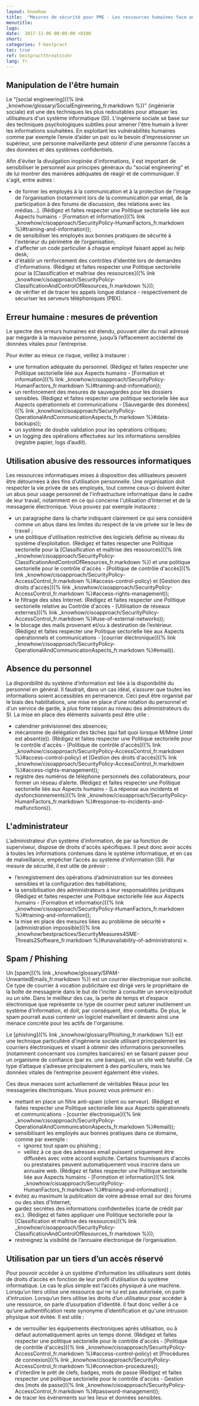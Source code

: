```yaml
---
layout: knowhow
title:  "Mesures de sécurité pour PME - Les ressources humaines face aux menaces"
menutitle:
logo:
date:  2017-11-06 00:00:00 +0100
short:
categories: f-bestpract
toc: true
ref: bestpractthreatstohr
lang: fr
---
```

## Manipulation de l'être humain

Le "[social engineering]({% link _knowhow/glossary/SocialEngineering_fr.markdown %})" (ingénierie sociale) est une des techniques les plus redoutables pour attaquer les utilisateurs d'un système informatique (SI).  L'ingénierie sociale se base sur des techniques psychologiques subtiles pour amener l'être humain à livrer les informations souhaitées.  En exploitant les vulnérabilités humaines comme par exemple l’envie d’aider un pair ou le besoin d’impressionner un supérieur, une personne malveillante peut obtenir d'une personne l’accès à des données et des systèmes confidentiels.

Afin d'éviter la divulgation inopinée d'informations, il est important de sensibiliser le personnel aux principes généraux du "social engineering" et de lui montrer des manières adéquates de réagir et de communiquer. Il s'agit, entre autres :

* de former les employés à la communication et à la protection de l’image de l’organisation (notamment lors de la communication par email, de la participation à des forums de discussion, des relations avec les médias…). (Rédigez et faites respecter une Politique sectorielle liée aux Aspects humains - [Formation et information]({% link _knowhow/cisoapproach/SecurityPolicy-HumanFactors_fr.markdown %}#training-and-information));
* de sensibiliser les employés aux bonnes pratiques de sécurité à l'extérieur du périmètre de l’organisation;
* d'affecter un code particulier à chaque employé faisant appel au help desk;
* d'établir un renforcement des contrôles d’identité lors de demandes d’informations. (Rédigez et faites respecter une Politique sectorielle pour la [Classification et maîtrise des ressources]({% link _knowhow/cisoapproach/SecurityPolicy-ClassificationAndControlOfResources_fr.markdown %}));
* de vérifier et de tracer les appels longue distance - respectivement de sécuriser les serveurs téléphoniques (PBX).

## Erreur humaine : mesures de prévention

Le spectre des erreurs humaines est étendu, pouvant aller du mail adressé par mégarde à la mauvaise personne, jusqu’à l’effacement accidentel de données vitales pour l’entreprise.

Pour éviter au mieux ce risque, veillez à instaurer :

* une formation adéquate du personnel. (Rédigez et faites respecter une Politique sectorielle liée aux Aspects humains - [Formation et information]({% link _knowhow/cisoapproach/SecurityPolicy-HumanFactors_fr.markdown %}#training-and-information));
* un renforcement des mesures de sauvegardes pour les dossiers sensibles. (Rédigez et faites respecter une politique sectorielle liée aux Aspects opérationnels et communications - [Sauvegarde des données]({% link _knowhow/cisoapproach/SecurityPolicy-OperationalAndCommunicationAspects_fr.markdown %}#data-backups));
* un système de double validation pour les opérations critiques;
* un logging des opérations effectuées sur les informations sensibles (registre papier, logs d’audit).

## Utilisation abusive des ressources informatiques

Les ressources informatiques mises à disposition des utilisateurs peuvent être détournées à des fins d’utilisation personnelle.  Une organisation doit respecter la vie privée de ses employés, tout comme ceux-ci doivent éviter un abus pour usage personnel de l'infrastructure informatique dans le cadre de leur travail, notamment en ce qui concerne l'utilisation d’Internet et de la messagerie électronique. Vous pouvez par exemple instaurez :

* un paragraphe dans la charte indiquant clairement ce qui sera considéré comme un abus dans les limites du respect de la vie privée sur le lieu de travail ;
* une politique d’utilisation restrictive des logiciels définie au niveau du système d’exploitation. (Rédigez et faites respecter une Politique sectorielle pour la [Classification et maîtrise des ressources]({% link _knowhow/cisoapproach/SecurityPolicy-ClassificationAndControlOfResources_fr.markdown %}) et une politique sectorielle pour le contrôle d'accès - [Politique de contrôle d'accès]({% link _knowhow/cisoapproach/SecurityPolicy-AccessControl_fr.markdown %}#access-control-policy) et [Gestion des droits d'accès]({% link _knowhow/cisoapproach/SecurityPolicy-AccessControl_fr.markdown %}#access-rights-management));
* le filtrage des sites Internet.  (Rédigez et faites respecter une Politique sectorielle relative au Contrôle d'accès - [Utilisation de réseaux externes]({% link _knowhow/cisoapproach/SecurityPolicy-AccessControl_fr.markdown %}#use-of-external-networks));
* le blocage des mails provenant et/ou à destination de l’extérieur. (Rédigez et faites respecter une Politique sectorielle liée aux Aspects opérationnels et communications - [courrier électronique]({% link _knowhow/cisoapproach/SecurityPolicy-OperationalAndCommunicationAspects_fr.markdown %}#email)).

## Absence du personnel

La disponibilité du système d’information est liée à la disponibilité du personnel en général. Il faudrait, dans un cas idéal, s’assurer que toutes les informations soient accessibles en permanence. Ceci peut être organisé par le biais des habilitations, une mise en place d’une rotation du personnel et d'un service de garde, à plus forte raison au niveau des administrateurs du SI. La mise en place des éléments suivants peut être utile :

* calendrier prévisionnel des absences;
* mécanisme de délégation des tâches (qui fait quoi lorsque M/Mme Untel est absent(e)). (Rédigez et faites respecter une Politique sectorielle pour le contrôle d'accès - [Politique de contrôle d'accès]({% link _knowhow/cisoapproach/SecurityPolicy-AccessControl_fr.markdown %}#access-control-policy) et [Gestion des droits d'accès]({% link _knowhow/cisoapproach/SecurityPolicy-AccessControl_fr.markdown %}#access-rights-management));
* registre des numéros de téléphone personnels des collaborateurs, pour former un réseau d’alerte. (Rédigez et faites respecter une Politique sectorielle liée aux Aspects humains - [La réponse aux incidents et dysfonctionnements]({% link _knowhow/cisoapproach/SecurityPolicy-HumanFactors_fr.markdown %}#response-to-incidents-and-malfunctions)).

## L'administrateur

L’administrateur d’un système d’information, de par sa fonction de superviseur, dispose de droits d'accès spécifiques. Il peut donc avoir accès à toutes les informations contenues dans le système informatique, et en cas de malveillance, empêcher l’accès au système d'information (SI). Par mesure de sécurité, il est utile de prévoir :

* l’enregistrement des opérations d’administration sur les données sensibles et la configuration des habilitations;
* la sensibilisation des administrateurs à leur responsabilités juridiques (Rédigez et faites respecter une Politique sectorielle liée aux Aspects humains - [Formation et information]({% link _knowhow/cisoapproach/SecurityPolicy-HumanFactors_fr.markdown %}#training-and-information));
* la mise en place des mesures liées au problème de sécurité « [administration impossible]({% link _knowhow/bestpractices/SecurityMeasures4SME-Threats2Software_fr.markdown %}#unavailability-of-administrators) ».

## Spam / Phishing
Un [spam]({% link _knowhow/glossary/SPAM-UnwantedEmails_fr.markdown %}) est un courrier électronique non sollicité. Ce type de courrier à vocation publicitaire est dirigé vers le propriétaire de la boîte de messagerie dans le but de l'inciter à consulter un service/produit ou un site. Dans le meilleur des cas, la perte de temps et d’espace électronique que représente ce type de courrier peut saturer inutilement un système d’information, et doit, par conséquent, être combattu. De plus, le spam pourrait aussi contenir un logiciel malveillant et devenir ainsi une menace concrète pour les actifs de l'organisme.

Le [phishing]({% link _knowhow/glossary/Phishing_fr.markdown %}) est une technique particulière d'ingénierie sociale utilisant principalement les courriers électroniques et visant à obtenir des informations personnelles (notamment concernant vos comptes bancaires) en se faisant passer pour un organisme de confiance (par ex. une banque), via un site web falsifié. Ce type d’attaque s’adresse principalement à des particuliers, mais les données vitales de l’entreprise peuvent également être visées.

Ces deux menaces sont actuellement de véritables fléaux pour les messageries électroniques. Vous pouvez vous prémunir en :

* mettant en place un filtre anti-spam (client ou serveur). (Rédigez et faites respecter une Politique sectorielle liée aux Aspects opérationnels et communications - [courrier électronique]({% link _knowhow/cisoapproach/SecurityPolicy-OperationalAndCommunicationAspects_fr.markdown %}#email));
* sensibilisant les employés aux bonnes pratiques dans ce domaine, comme par exemple :
  * ignorez tout spam ou  phishing ;
  * veillez à ce que des adresses email puissent uniquement être diffusées avec votre accord explicite. Certains fournisseurs d'accès ou prestataires peuvent automatiquement vous inscrire dans un annuaire web. (Rédigez et faites respecter une Politique sectorielle liée aux Aspects humains - [Formation et information]({% link _knowhow/cisoapproach/SecurityPolicy-HumanFactors_fr.markdown %}#training-and-information)) ;
* évitez au maximum la publication de votre adresse email sur des forums ou des sites d'Internet;
* gardez secrètes des informations confidentielles (carte de crédit par ex.). (Rédigez et faites appliquer une Politique sectorielle pour la [Classification et maîtrise des ressources]({% link _knowhow/cisoapproach/SecurityPolicy-ClassificationAndControlOfResources_fr.markdown %}));
* restreignez la visibilité de l’annuaire électronique de l’organisation.

## Utilisation par un tiers d’un accès réservé

Pour pouvoir accéder à un système d’information les utilisateurs sont dotés de droits d’accès en fonction de leur profil d’utilisation du système informatique. Le cas le plus simple est l’accès physique à une machine. Lorsqu’un tiers utilise une ressource qui ne lui est pas autorisée, on parle d’intrusion. Lorsqu’un tiers utilise les droits d’un utilisateur pour accéder à une ressource, on parle d’usurpation d’identité. Il faut donc veiller à ce qu’une authentification reste synonyme d’identification et qu'une intrusion physique soit évitée. Il est utile :

* de verrouiller les équipements électroniques après utilisation, ou à défaut automatiquement après un temps donné. (Rédigez et faites respecter une politique sectorielle pour le contrôle d'accès - [Politique de contrôle d'accès]({% link _knowhow/cisoapproach/SecurityPolicy-AccessControl_fr.markdown %}#access-control-policy) et [Procédures de connexion]({% link _knowhow/cisoapproach/SecurityPolicy-AccessControl_fr.markdown %}#connection-procedures));
* d'interdire le prêt de clefs, badges, mots de passe (Rédigez et faites respecter une politique sectorielle pour le contrôle d'accès - Gestion des [mots de passe]({% link _knowhow/cisoapproach/SecurityPolicy-AccessControl_fr.markdown %}#password-management));
* de tracer les événements sur les lieux et données sensibles.
